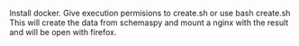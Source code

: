 Install docker.
Give execution permisions to create.sh or use bash create.sh
This will create the data from schemaspy and mount a nginx with the result and will be open with firefox.
